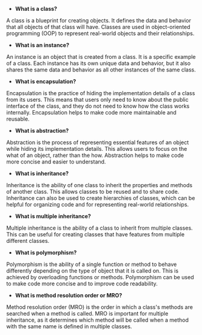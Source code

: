 * **What is a class?**

A class is a blueprint for creating objects. It defines the data and behavior that all objects of that class will have. Classes are used in object-oriented programming (OOP) to represent real-world objects and their relationships.

* **What is an instance?**

An instance is an object that is created from a class. It is a specific example of a class. Each instance has its own unique data and behavior, but it also shares the same data and behavior as all other instances of the same class.

* **What is encapsulation?**

Encapsulation is the practice of hiding the implementation details of a class from its users. This means that users only need to know about the public interface of the class, and they do not need to know how the class works internally. Encapsulation helps to make code more maintainable and reusable.

* **What is abstraction?**

Abstraction is the process of representing essential features of an object while hiding its implementation details. This allows users to focus on the what of an object, rather than the how. Abstraction helps to make code more concise and easier to understand.

* **What is inheritance?**

Inheritance is the ability of one class to inherit the properties and methods of another class. This allows classes to be reused and to share code. Inheritance can also be used to create hierarchies of classes, which can be helpful for organizing code and for representing real-world relationships.

* **What is multiple inheritance?**

Multiple inheritance is the ability of a class to inherit from multiple classes. This can be useful for creating classes that have features from multiple different classes.

* **What is polymorphism?**

Polymorphism is the ability of a single function or method to behave differently depending on the type of object that it is called on. This is achieved by overloading functions or methods. Polymorphism can be used to make code more concise and to improve code readability.

* **What is method resolution order or MRO?**

Method resolution order (MRO) is the order in which a class's methods are searched when a method is called. MRO is important for multiple inheritance, as it determines which method will be called when a method with the same name is defined in multiple classes.
